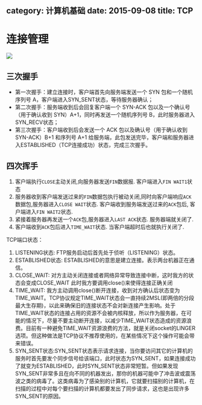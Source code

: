 category: 计算机基础
date: 2015-09-08
title: TCP
---

# 连接管理

![](https://raw.githubusercontent.com/wanggnim/blog-website/images/net/TCP_STATE2.jpg)
## 三次握手
* 第一次握手：建立连接时，客户端首先向服务端发送一个 SYN 包和一个随机序列号 A，客户端进入SYN_SENT状态，等待服务器确认；
* 第二次握手：服务端收到后会回复客户端一个 SYN-ACK 包以及一个确认号（用于确认收到 SYN）A+1，同时再发送一个随机序列号 B，此时服务器进入SYN_RECV状态；
* 第三次握手：客户端收到后会发送一个 ACK 包以及确认号（用于确认收到 SYN-ACK）B+1 和序列号 A+1 给服务端，此包发送完毕，客户端和服务器进入ESTABLISHED（TCP连接成功）状态，完成三次握手。

## 四次挥手
1. 客户端执行`CLOSE`主动关闭,向服务器发送`FIN`数据报. 客户端进入`FIN WAIT1`状态
2. 服务器收到客户端发送过来的`FIN`数据包执行被动关闭,同时向客户端响应`ACK`数据包,服务器进入`CLOSE WAIT`状态. 客户端收到服务端发送过来的`ACK`包后, 客户端进入`FIN WAIT2`状态.
3. 紧接着服务器再发送一个`ACK`包,服务器进入`LAST ACK`状态. 服务器端就关闭了.
4. 客户端收到`ACK`包后进入`TIME_WAIT`状态. 当客户端超时后也就执行关闭了.



TCP端口状态：
1. LISTENING状态: FTP服务启动后首先处于侦听（LISTENING）状态。
2. ESTABLISHED状态: ESTABLISHED的意思是建立连接。表示两台机器正在通信。
3. CLOSE_WAIT: 对方主动关闭连接或者网络异常导致连接中断，这时我方的状态会变成CLOSE_WAIT 此时我方要调用close()来使得连接正确关闭
4. TIME_WAIT: 我方主动调用close()断开连接，收到对方确认后状态变为TIME_WAIT。TCP协议规定TIME_WAIT状态会一直持续2MSL(即两倍的分段最大生存期)，以此来确保旧的连接状态不会对新连接产生影响。处于TIME_WAIT状态的连接占用的资源不会被内核释放，所以作为服务器，在可能的情况下，尽量不要主动断开连接，以减少TIME_WAIT状态造成的资源浪费。目前有一种避免TIME_WAIT资源浪费的方法，就是关闭socket的LINGER选项。但这种做法是TCP协议不推荐使用的，在某些情况下这个操作可能会带来错误。
5. SYN_SENT状态:SYN_SENT状态表示请求连接，当你要访问其它的计算机的服务时首先要发个同步信号给该端口，此时状态为SYN_SENT，如果连接成功了就变为ESTABLISHED，此时SYN_SENT状态非常短暂。但如果发现SYN_SENT非常多且在向不同的机器发出，那你的机器可能中了冲击波或震荡波之类的病毒了。这类病毒为了感染别的计算机，它就要扫描别的计算机，在扫描的过程中对每个要扫描的计算机都要发出了同步请求，这也是出现许多SYN_SENT的原因。


